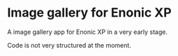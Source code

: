 # Image gallery for Enonic XP

A image gallery app for Enonic XP in a very early stage.

Code is not very structured at the moment.
